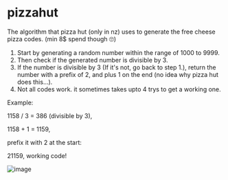 # pizzahut
The algorithm that pizza hut (only in nz) uses to generate the free cheese pizza codes. (min 8$ spend though 🙄)


1. Start by generating a random number within the range of 1000 to 9999.
2. Then check if the generated number is divisible by 3.
3. If the number is divisible by 3 (If it's not, go back to step 1.), return the number with a prefix of 2, and plus 1 on the end (no idea why pizza hut does this...).
4. Not all codes work. it sometimes takes upto 4 trys to get a working one.

Example:

1158 / 3 = 386 (divisible by 3),

1158 + 1 = 1159,

prefix it with 2 at the start:

21159, working code!

![image](https://github.com/sa-g-e/pizzahut/assets/58725288/bb54b70b-b2bd-4f10-bf7f-885e833b1463)
